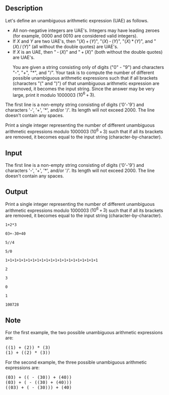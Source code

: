 ## Description

<div><p>Let's define an <span class="tex-font-style-it">unambiguous arithmetic expression</span> (UAE) as follows. </p><ul> <li> All non-negative integers are UAE's. Integers may have leading zeroes (for example, <span class="tex-span">0000</span> and <span class="tex-span">0010</span> are considered valid integers). </li><li> If <span class="tex-span"><i>X</i></span> and <span class="tex-span"><i>Y</i></span> are two UAE's, then "<span class="tex-span">(<i>X</i>) + (<i>Y</i>)</span>", "<span class="tex-span">(<i>X</i>) - (<i>Y</i>)</span>", "<span class="tex-span">(<i>X</i>) * (<i>Y</i>)</span>", and "<span class="tex-span">(<i>X</i>) / (<i>Y</i>)</span>" (all without the double quotes) are UAE's. </li><li> If <span class="tex-span"><i>X</i></span> is an UAE, then "<span class="tex-span"> - (<i>X</i>)</span>" and "<span class="tex-span"> + (<i>X</i>)</span>" (both without the double quotes) are UAE's.<p>You are given a string consisting only of digits ("<span class="tex-font-style-tt">0</span>" - "<span class="tex-font-style-tt">9</span>") and characters "<span class="tex-font-style-tt">-</span>", "<span class="tex-font-style-tt">+</span>", "<span class="tex-font-style-tt">*</span>", and "<span class="tex-font-style-tt">/</span>". Your task is to compute the number of different possible unambiguous arithmetic expressions such that if all brackets (characters "<span class="tex-font-style-tt">(</span>" and "<span class="tex-font-style-tt">)</span>") of that unambiguous arithmetic expression are removed, it becomes the input string. Since the answer may be very large, print it modulo <span class="tex-span">1000003</span> (<span class="tex-span">10<sup class="upper-index">6</sup> + 3</span>).</p></li></ul></div><div class="input-specification"><p>The first line is a <span class="tex-font-style-underline">non-empty</span> string consisting of digits ('0'-'9') and characters '-', '+', '*', and/or '/'. Its length will not exceed <span class="tex-span">2000</span>. The line doesn't contain any spaces.</p></div><div class="output-specification"><p>Print a single integer representing the number of different unambiguous arithmetic expressions modulo <span class="tex-span">1000003</span> (<span class="tex-span">10<sup class="upper-index">6</sup> + 3</span>) such that if all its brackets are removed, it becomes equal to the input string (character-by-character).</p></div>

## Input

<p>The first line is a <span class="tex-font-style-underline">non-empty</span> string consisting of digits ('0'-'9') and characters '-', '+', '*', and/or '/'. Its length will not exceed <span class="tex-span">2000</span>. The line doesn't contain any spaces.</p>

## Output

<p>Print a single integer representing the number of different unambiguous arithmetic expressions modulo <span class="tex-span">1000003</span> (<span class="tex-span">10<sup class="upper-index">6</sup> + 3</span>) such that if all its brackets are removed, it becomes equal to the input string (character-by-character).</p>





```input1
1+2*3

```




```input2
03+-30+40

```




```input3
5//4

```




```input4
5/0

```




```input5
1+1+1+1+1+1+1+1+1+1+1+1+1+1+1+1+1+1+1+1+1

```




```output1
2

```




```output2
3

```




```output3
0

```




```output4
1

```




```output5
100728

```



## Note

<p>For the first example, the two possible unambiguous arithmetic expressions are:</p><pre class="verbatim"><span class="tex-span">((1) + (2)) * (3)</span><br><span class="tex-span">(1) + ((2) * (3))</span></pre><p>For the second example, the three possible unambiguous arithmetic expressions are:</p><pre class="verbatim"><span class="tex-span">(03) + (( - (30)) + (40))</span><br><span class="tex-span">(03) + ( - ((30) + (40)))</span><br><span class="tex-span">((03) + ( - (30))) + (40)</span></pre>
